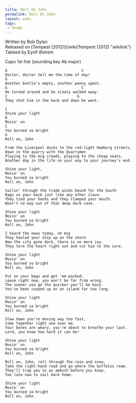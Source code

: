 ```yaml
---
title: Roll On John
permalink: Roll On John
layout: wiki
tags:
 - Songs
---
```


<span class="writtenby">Written by <span class="writer">Bob Dylan
</span></span>  
<span class="versioninfo">Released on [Tempest
(2012)](/wiki/Tempest (2012) "wikilink")</span>  
<span class="tabbedby">Tabbed by <span class="tabber"> Eyolf Østrem
</span></span>

<div class="preamble">
<div class="capo">
Capo <span class="capopos">1st</span> fret <span class="key">(sounding
key</span> <span class="sounding">Ab major</span>)

</div>
</div>
<div class="song">

    G                                  C
    Doctor, doctor tell me the time of day!
    G
    Another bottle's empty, another penny spent.
    G                                  C
    He turned around and he slowly walked away.
    C                                G
    They shot him in the back and down he went.

    C
    Shine your light
    D
    Movin' on
    C
    You burned so bright
    G
    Roll on, John

    From the Liverpool docks to the red-light Hamburg streets,
    Down in the quarry with the Quarrymen
    Playing to the big crowds, playing to the cheap seats.
    Another day in the life on your way to your journey's end.

    Shine your light,
    Movin' on
    You burned so bright
    Roll on, John

    Sailin' through the trade winds bound for the South
    Rags on your back just like any other slave.
    They tied your hands and they clamped your mouth.
    Wasn't no way out of that deep dark cave.

    Shine your light
    Movin' on
    You burned so bright
    Roll on, John

    I heard the news today, oh boy
    They hauled your ship up on the shore
    Now the city gone dark, there is no more joy.
    They tore the heart right out and cut him to the core.

    Shine your light
    Movin' on
    You burned so bright
    Roll on, John

    Put on your bags and get 'em packed.
    Leave right now, you won't be far from wrong.
    The sooner you go the quicker you'll be back.
    You've been cooped up on an island far too long.

    Shine your light
    Movin' on
    You burned so bright
    Roll on, John

    Slow down you're moving way too fast,
    Come together right now over me.
    Your bones are weary, you're about to breathe your last.
    Lord, you know how hard it can be!

    Shine your light
    Movin' on
    You burned so bright
    Roll on, John

    Roll on, John, roll through the rain and snow.
    Take the right-hand road and go where the buffalos roam.
    They'll trap you in an ambush before you know.
    Too late now to sail back home.

    Shine your light
    Movin' on
    You burned so bright
    Roll on, John

</div>

